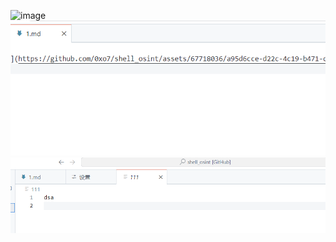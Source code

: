![image](https://github.com/0xo7/shell_osint/assets/67718036/a95d6cce-d22c-4c19-b471-c89806f56d6e)
![alt text](image.png)
![alt text](image-1.png)